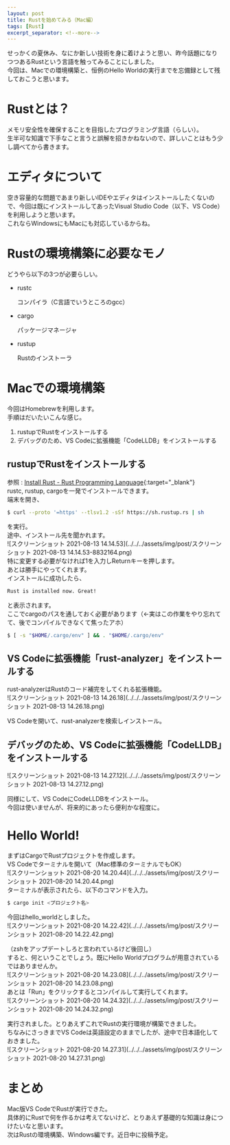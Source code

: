 ```yaml
---
layout: post
title: Rustを始めてみる（Mac編）
tags: [Rust]
excerpt_separator: <!--more-->
---
```


せっかくの夏休み、なにか新しい技術を身に着けようと思い、昨今話題になりつつあるRustという言語を触ってみることにしました。  
今回は、Macでの環境構築と、恒例のHello Worldの実行までを忘備録として残しておこうと思います。

<!--more-->



# Rustとは？

メモリ安全性を確保することを目指したプログラミング言語（らしい）。  
生半可な知識で下手なこと言うと誤解を招きかねないので、詳しいことはもう少し調べてから書きます。



# エディタについて

空き容量的な問題であまり新しいIDEやエディタはインストールしたくないので、今回は既にインストールしてあったVisual Studio Code（以下、VS Code）を利用しようと思います。  
これならWindowsにもMacにも対応しているからね。



# Rustの環境構築に必要なモノ

どうやら以下の3つが必要らしい。

- rustc

  コンパイラ（C言語でいうところのgcc）

- cargo

  パッケージマネージャ

- rustup

  Rustのインストーラ

# Macでの環境構築

今回はHomebrewを利用します。  
手順はだいたいこんな感じ。

1. rustupでRustをインストールする
2. デバッグのため、VS Codeに拡張機能「CodeLLDB」をインストールする



## rustupでRustをインストールする

参照 : [Install Rust - Rust Programming Language](https://www.rust-lang.org/tools/install){:target="_blank"}  
rustc, rustup, cargoを一発でインストールできます。  
端末を開き、  


```sh
$ curl --proto '=https' --tlsv1.2 -sSf https://sh.rustup.rs | sh
```

を実行。  
途中、インストール先を聞かれます。  
![スクリーンショット 2021-08-13 14.14.53](../../../assets/img/post/スクリーンショット 2021-08-13 14.14.53-8832164.png)  
特に変更する必要がなければ1を入力しReturnキーを押します。  
あとは勝手にやってくれます。  
インストールに成功したら、  

```bash
Rust is installed now. Great!
```

と表示されます。  
ここでcargoのパスを通しておく必要があります（←実はこの作業をやり忘れてて、後でコンパイルできなくて焦ったアホ）  

```bash
$ [ -s "$HOME/.cargo/env" ] && . "$HOME/.cargo/env"
```



## VS Codeに拡張機能「rust-analyzer」をインストールする

rust-analyzerはRustのコード補完をしてくれる拡張機能。  
![スクリーンショット 2021-08-13 14.26.18](../../../assets/img/post/スクリーンショット 2021-08-13 14.26.18.png)    


VS Codeを開いて、rust-analyzerを検索しインストール。



## デバッグのため、VS Codeに拡張機能「CodeLLDB」をインストールする

![スクリーンショット 2021-08-13 14.27.12](../../../assets/img/post/スクリーンショット 2021-08-13 14.27.12.png)    


同様にして、VS CodeにCodeLLDBをインストール。  
今回は使いませんが、将来的にあったら便利かな程度に。



# Hello World!

まずはCargoでRustプロジェクトを作成します。  
VS Codeでターミナルを開いて（Mac標準のターミナルでもOK）  
![スクリーンショット 2021-08-20 14.20.44](../../../assets/img/post/スクリーンショット 2021-08-20 14.20.44.png)  
ターミナルが表示されたら、以下のコマンドを入力。

```bash
$ cargo init <プロジェクト名>
```

今回はhello_worldとしました。  
![スクリーンショット 2021-08-20 14.22.42](../../../assets/img/post/スクリーンショット 2021-08-20 14.22.42.png)  

（zshをアップデートしろと言われているけど後回し）  
すると、何ということでしょう。既にHello Worldプログラムが用意されているではありませんか。  
![スクリーンショット 2021-08-20 14.23.08](../../../assets/img/post/スクリーンショット 2021-08-20 14.23.08.png)  
あとは「Run」をクリックするとコンパイルして実行してくれます。  
![スクリーンショット 2021-08-20 14.24.32](../../../assets/img/post/スクリーンショット 2021-08-20 14.24.32.png)  

実行されました。とりあえずこれでRustの実行環境が構築できました。  
ちなみにさっきまでVS Codeは英語設定のままでしたが、途中で日本語化しておきました。  
![スクリーンショット 2021-08-20 14.27.31](../../../assets/img/post/スクリーンショット 2021-08-20 14.27.31.png)



# まとめ

Mac版VS CodeでRustが実行できた。  
具体的にRustで何を作るかは考えてないけど、とりあえず基礎的な知識は身につけたいなと思います。  
次はRustの環境構築、Windows編です。近日中に投稿予定。
